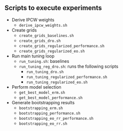 ## Scripts to execute experiments

* Derive IPCW weights
    * `derive_ipcw_weights.sh`
* Create grids
    * `create_grids_baselines.sh`
    * `create_grids_dro.sh`
    * `create_grids_regularized_performance.sh`
    * `create_grids_regularized_eo.sh`
* Run main tuning loop
    * `run_tuning.sh`: baselines
    * `run_tuning_reg_dro.sh`: runs the following scripts
        * `run_tuning_dro.sh`
        * `run_tuning_regularized_performance.sh`
        * `run_tuning_regularized_eo.sh`
* Perform model selection
    * `get_best_model_erm.sh`
    * `get_best_model_performance.sh`
* Generate bootstrapping results
    * `bootstrapping_erm.sh`
    * `bootstrapping_performance.sh`
    * `bootstrapping_eo_rr_performance.sh`
    * `bootstrapping_eo_rr.sh`